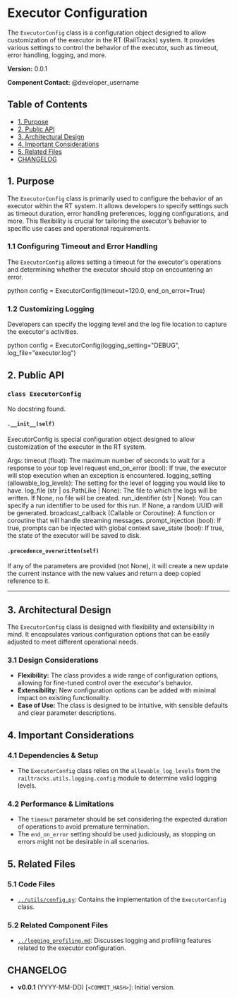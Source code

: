 # Executor Configuration

The `ExecutorConfig` class is a configuration object designed to allow customization of the executor in the RT (RailTracks) system. It provides various settings to control the behavior of the executor, such as timeout, error handling, logging, and more.

**Version:** 0.0.1

**Component Contact:** @developer_username

## Table of Contents

- [1. Purpose](#1-purpose)
- [2. Public API](#2-public-api)
- [3. Architectural Design](#3-architectural-design)
- [4. Important Considerations](#4-important-considerations)
- [5. Related Files](#5-related-files)
- [CHANGELOG](#changelog)

## 1. Purpose

The `ExecutorConfig` class is primarily used to configure the behavior of an executor within the RT system. It allows developers to specify settings such as timeout duration, error handling preferences, logging configurations, and more. This flexibility is crucial for tailoring the executor's behavior to specific use cases and operational requirements.

### 1.1 Configuring Timeout and Error Handling

The `ExecutorConfig` allows setting a timeout for the executor's operations and determining whether the executor should stop on encountering an error.

python
config = ExecutorConfig(timeout=120.0, end_on_error=True)


### 1.2 Customizing Logging

Developers can specify the logging level and the log file location to capture the executor's activities.

python
config = ExecutorConfig(logging_setting="DEBUG", log_file="executor.log")


## 2. Public API

### `class ExecutorConfig`
No docstring found.

#### `.__init__(self)`
ExecutorConfig is special configuration object designed to allow customization of the executor in the RT system.

Args:
    timeout (float): The maximum number of seconds to wait for a response to your top level request
    end_on_error (bool): If true, the executor will stop execution when an exception is encountered.
    logging_setting (allowable_log_levels): The setting for the level of logging you would like to have.
    log_file (str | os.PathLike | None): The file to which the logs will be written. If None, no file will be created.
    run_identifier (str | None): You can specify a run identifier to be used for this run. If None, a random UUID will be generated.
    broadcast_callback (Callable or Coroutine): A function or coroutine that will handle streaming messages.
    prompt_injection (bool): If true, prompts can be injected with global context
    save_state (bool): If true, the state of the executor will be saved to disk.

#### `.precedence_overwritten(self)`
If any of the parameters are provided (not None), it will create a new update the current instance with the new values and return a deep copied reference to it.


---

## 3. Architectural Design

The `ExecutorConfig` class is designed with flexibility and extensibility in mind. It encapsulates various configuration options that can be easily adjusted to meet different operational needs.

### 3.1 Design Considerations

- **Flexibility:** The class provides a wide range of configuration options, allowing for fine-tuned control over the executor's behavior.
- **Extensibility:** New configuration options can be added with minimal impact on existing functionality.
- **Ease of Use:** The class is designed to be intuitive, with sensible defaults and clear parameter descriptions.

## 4. Important Considerations

### 4.1 Dependencies & Setup

- The `ExecutorConfig` class relies on the `allowable_log_levels` from the `railtracks.utils.logging.config` module to determine valid logging levels.

### 4.2 Performance & Limitations

- The `timeout` parameter should be set considering the expected duration of operations to avoid premature termination.
- The `end_on_error` setting should be used judiciously, as stopping on errors might not be desirable in all scenarios.

## 5. Related Files

### 5.1 Code Files

- [`../utils/config.py`](../utils/config.py): Contains the implementation of the `ExecutorConfig` class.

### 5.2 Related Component Files

- [`../logging_profiling.md`](../logging_profiling.md): Discusses logging and profiling features related to the executor configuration.

## CHANGELOG

- **v0.0.1** (YYYY-MM-DD) [`<COMMIT_HASH>`]: Initial version.
